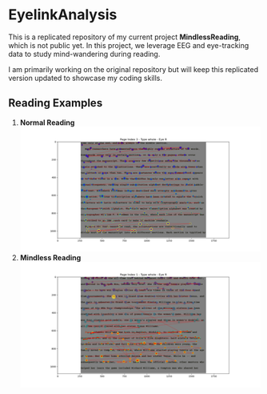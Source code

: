 # EyelinkAnalysis
 
This is a replicated repository of my current project **MindlessReading**, which is not public yet. In this project, we leverage EEG and eye-tracking data to study mind-wandering during reading.

I am primarily working on the original repository but will keep this replicated version updated to showcase my coding skills.

## Reading Examples
1. **Normal Reading**
   ![Normal Page](res/pic/r1_R_page3.png)
2. **Mindless Reading**
   ![Mind-Wandering Page](res/pic/r4_R_page1.png)
